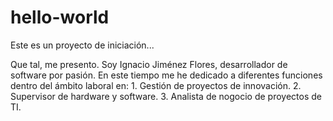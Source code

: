 # hello-world
Este es un proyecto de iniciación...

Que tal, me presento. Soy Ignacio Jiménez Flores, desarrollador de software por pasión. En este tiempo me he dedicado a diferentes funciones dentro del ámbito laboral en: 1. Gestión de proyectos de innovación. 2. Supervisor de hardware y software. 3. Analista de nogocio de proyectos de TI.   
